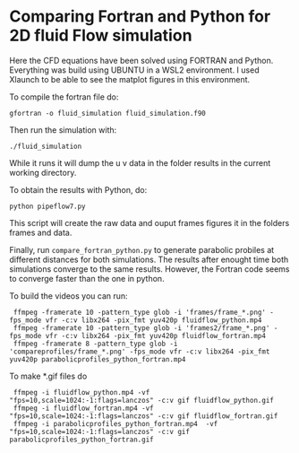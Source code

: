 # Comparing Fortran and Python for 2D fluid Flow simulation

Here the CFD equations have been solved using FORTRAN and Python.
Everything was build using UBUNTU in a WSL2 environment. I used Xlaunch to be able to see the matplot figures in this environment.

To compile the fortran file do:

```gfortran -o fluid_simulation fluid_simulation.f90```

Then run the simulation with:

```./fluid_simulation```

While it runs it will dump the u v data in the folder results in the current working directory.

To obtain the results with Python, do:

```python pipeflow7.py```

This script will create the raw data and ouput frames figures it in the folders frames and data.

Finally, run `compare_fortran_python.py` to generate parabolic probiles at different distances for both simulations. The results after enought time both simulations converge to the same results. However, the Fortran code seems to converge faster than the one in python. 

To build the videos you can run:

```
 ffmpeg -framerate 10 -pattern_type glob -i 'frames/frame_*.png' -fps_mode vfr -c:v libx264 -pix_fmt yuv420p fluidflow_python.mp4
 ffmpeg -framerate 10 -pattern_type glob -i 'frames2/frame_*.png' -fps_mode vfr -c:v libx264 -pix_fmt yuv420p fluidflow_fortran.mp4
 ffmpeg -framerate 8 -pattern_type glob -i 'compareprofiles/frame_*.png' -fps_mode vfr -c:v libx264 -pix_fmt yuv420p parabolicprofiles_python_fortran.mp4
 ```

 To make *.gif files do

```
 ffmpeg -i fluidflow_python.mp4 -vf "fps=10,scale=1024:-1:flags=lanczos" -c:v gif fluidflow_python.gif
 ffmpeg -i fluidflow_fortran.mp4 -vf "fps=10,scale=1024:-1:flags=lanczos" -c:v gif fluidflow_fortran.gif
 ffmpeg -i parabolicprofiles_python_fortran.mp4  -vf "fps=10,scale=1024:-1:flags=lanczos" -c:v gif parabolicprofiles_python_fortran.gif
```








